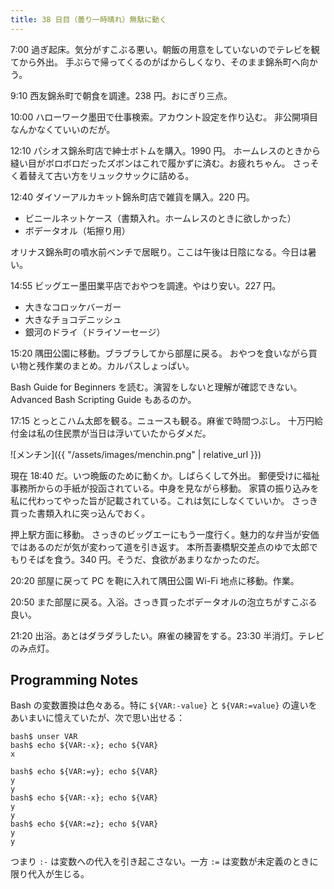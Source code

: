 ```yaml
---
title: 38 日目（曇り一時晴れ）無駄に動く
---
```


7:00 過ぎ起床。気分がすこぶる悪い。朝飯の用意をしていないのでテレビを観てから外出。
手ぶらで帰ってくるのがばからしくなり、そのまま錦糸町へ向かう。

9:10 西友錦糸町で朝食を調達。238 円。おにぎり三点。

10:00 ハローワーク墨田で仕事検索。アカウント設定を作り込む。
非公開項目なんかなくていいのだが。

12:10 パシオス錦糸町店で紳士ボトムを購入。1990 円。
ホームレスのときから縫い目がボロボロだったズボンはこれで履かずに済む。お疲れちゃん。
さっそく着替えて古い方をリュックサックに詰める。

12:40 ダイソーアルカキット錦糸町店で雑貨を購入。220 円。

* ビニールネットケース（書類入れ。ホームレスのときに欲しかった）
* ボデータオル（垢擦り用）

オリナス錦糸町の噴水前ベンチで居眠り。ここは午後は日陰になる。今日は暑い。

14:55 ビッグエー墨田業平店でおやつを調達。やはり安い。227 円。

* 大きなコロッケバーガー
* 大きなチョコデニッシュ
* 銀河のドライ（ドライソーセージ）

15:20 隅田公園に移動。ブラブラしてから部屋に戻る。
おやつを食いながら買い物と残作業のまとめ。カルパスしょっぱい。

Bash Guide for Beginners を読む。演習をしないと理解が確認できない。
Advanced Bash Scripting Guide もあるのか。

17:15 とっとこハム太郎を観る。ニュースも観る。麻雀で時間つぶし。
十万円給付金は私の住民票が当日は浮いていたからダメだ。

![メンチン]({{ "/assets/images/menchin.png" | relative_url }})

現在 18:40 だ。いつ晩飯のために動くか。しばらくして外出。
郵便受けに福祉事務所からの手紙が投函されている。中身を見ながら移動。
家賃の振り込みを私に代わってやった旨が記載されている。これは気にしなくていいか。
さっき買った書類入れに突っ込んでおく。

押上駅方面に移動。
さっきのビッグエーにもう一度行く。魅力的な弁当が安価ではあるのだが気が変わって道を引き返す。
本所吾妻橋駅交差点のゆで太郎でもりそばを食う。340 円。そうだ、食欲があまりなかったのだ。

20:20 部屋に戻って PC を鞄に入れて隅田公園 Wi-Fi 地点に移動。作業。

20:50 また部屋に戻る。入浴。さっき買ったボデータオルの泡立ちがすこぶる良い。

21:20 出浴。あとはダラダラしたい。麻雀の練習をする。23:30 半消灯。テレビのみ点灯。

## Programming Notes

Bash の変数置換は色々ある。特に `${VAR:-value}` と `${VAR:=value}` の違いをあいまいに憶えていたが、次で思い出せる：

```shell
bash$ unser VAR
bash$ echo ${VAR:-x}; echo ${VAR}
x

bash$ echo ${VAR:=y}; echo ${VAR}
y
y
bash$ echo ${VAR:-x}; echo ${VAR}
y
y
bash$ echo ${VAR:=z}; echo ${VAR}
y
y
```

つまり `:-` は変数への代入を引き起こさない。一方 `:=` は変数が未定義のときに限り代入が生じる。
